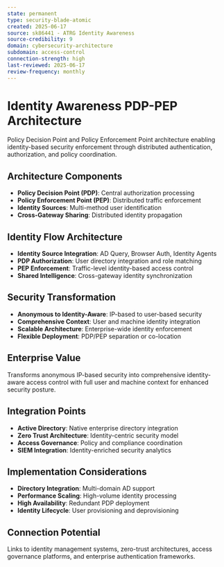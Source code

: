 ```yaml
---
state: permanent
type: security-blade-atomic
created: 2025-06-17
source: sk86441 - ATRG Identity Awareness
source-credibility: 9
domain: cybersecurity-architecture
subdomain: access-control
connection-strength: high
last-reviewed: 2025-06-17
review-frequency: monthly
---
```


# Identity Awareness PDP-PEP Architecture

Policy Decision Point and Policy Enforcement Point architecture enabling identity-based security enforcement through distributed authentication, authorization, and policy coordination.

## Architecture Components

- **Policy Decision Point (PDP)**: Central authorization processing
- **Policy Enforcement Point (PEP)**: Distributed traffic enforcement
- **Identity Sources**: Multi-method user identification
- **Cross-Gateway Sharing**: Distributed identity propagation

## Identity Flow Architecture

- **Identity Source Integration**: AD Query, Browser Auth, Identity Agents
- **PDP Authorization**: User directory integration and role matching
- **PEP Enforcement**: Traffic-level identity-based access control
- **Shared Intelligence**: Cross-gateway identity synchronization

## Security Transformation

- **Anonymous to Identity-Aware**: IP-based to user-based security
- **Comprehensive Context**: User and machine identity integration
- **Scalable Architecture**: Enterprise-wide identity enforcement
- **Flexible Deployment**: PDP/PEP separation or co-location

## Enterprise Value

Transforms anonymous IP-based security into comprehensive identity-aware access control with full user and machine context for enhanced security posture.

## Integration Points

- **Active Directory**: Native enterprise directory integration
- **Zero Trust Architecture**: Identity-centric security model
- **Access Governance**: Policy and compliance coordination
- **SIEM Integration**: Identity-enriched security analytics

## Implementation Considerations

- **Directory Integration**: Multi-domain AD support
- **Performance Scaling**: High-volume identity processing
- **High Availability**: Redundant PDP deployment
- **Identity Lifecycle**: User provisioning and deprovisioning

## Connection Potential

Links to identity management systems, zero-trust architectures, access governance platforms, and enterprise authentication frameworks.